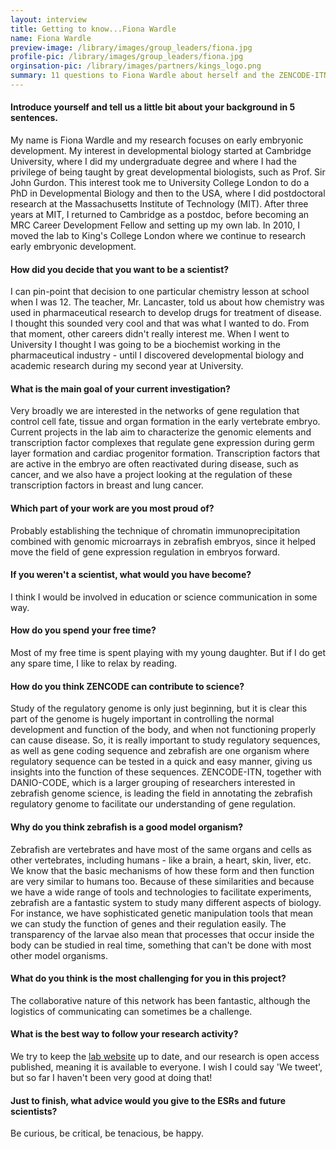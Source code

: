 ```yaml
---
layout: interview
title: Getting to know...Fiona Wardle
name: Fiona Wardle
preview-image: /library/images/group_leaders/fiona.jpg
profile-pic: /library/images/group_leaders/fiona.jpg
orginsation-pic: /library/images/partners/kings_logo.png
summary: 11 questions to Fiona Wardle about herself and the ZENCODE-ITN.
---
```


#### Introduce yourself and tell us a little bit about your background in 5 sentences.

My name is Fiona Wardle and my research focuses on early embryonic development. My interest in developmental biology started at Cambridge University, where I did my undergraduate degree and where I had the privilege of being taught by great developmental biologists, such as Prof. Sir John Gurdon. This interest took me to University College London to do a PhD in Developmental Biology and then to the USA, where I did postdoctoral research at the Massachusetts Institute of Technology (MIT). After three years at MIT, I returned to Cambridge as a postdoc, before becoming an MRC Career Development Fellow and setting up my own lab. In 2010, I moved the lab to King's College London where we continue to research early embryonic development.
#### How did you decide that you want to be a scientist?
I can pin-point that decision to one particular chemistry lesson at school when I was 12. The teacher, Mr. Lancaster, told us about how chemistry was used in pharmaceutical research to develop drugs for treatment of disease. I thought this sounded very cool and that was what I wanted to do. From that moment, other careers didn't really interest me. When I went to University I thought I was going to be a biochemist working in the pharmaceutical industry - until I discovered developmental biology and academic research during my second year at University.
#### What is the main goal of your current investigation?
Very broadly we are interested in the networks of gene regulation that control cell fate, tissue and organ formation in the early vertebrate embryo. Current projects in the lab aim to characterize the genomic elements and transcription factor complexes that regulate gene expression during germ layer formation and cardiac progenitor formation. Transcription factors that are active in the embryo are often reactivated during disease, such as cancer, and we also have a project looking at the regulation of these transcription factors in breast and lung cancer.
#### Which part of your work are you most proud of?
Probably establishing the technique of chromatin immunoprecipitation combined with genomic microarrays in zebrafish embryos, since it helped move the field of gene expression regulation in embryos forward.
#### If you weren't a scientist, what would you have become?
I think I would be involved in education or science communication in some way.
#### How do you spend your free time?
Most of my free time is spent playing with my young daughter. But if I do get any spare time, I like to relax by reading.

#### How do you think ZENCODE can contribute to science?
Study of the regulatory genome is only just beginning, but it is clear this part of the genome is hugely important in controlling the normal development and function of the body, and when not functioning properly can cause disease. So, it is really important to study regulatory sequences, as well as gene coding sequence and zebrafish are one organism where regulatory sequence can be tested in a quick and easy manner, giving us insights into the function of these sequences.  ZENCODE-ITN, together with DANIO-CODE, which is a larger grouping of researchers interested in zebrafish genome science, is leading the field in annotating the zebrafish regulatory genome to facilitate our understanding of gene regulation.
#### Why do you think zebrafish is a good model organism?
Zebrafish are vertebrates and have most of the same organs and cells as other vertebrates, including humans - like a brain, a heart, skin, liver, etc. We know that the basic mechanisms of how these form and then function are very similar to humans too. Because of these similarities and because we have a wide range of tools and technologies to facilitate experiments, zebrafish are a fantastic system to study many different aspects of biology. For instance, we have sophisticated genetic manipulation tools that mean we can study the function of genes and their regulation easily. The transparency of the larvae also mean that processes that occur inside the body can be studied in real time, something that can't be done with most other model organisms.
#### What do you think is the most challenging for you in this project?
The collaborative nature of this network has been fantastic, although the logistics of communicating can sometimes be a challenge.

#### What is the best way to follow your research activity?
We try to keep the [lab website](https://www.kcl.ac.uk/lsm/research/divisions/randall/research/sections/signalling/wardle/index.aspx) up to date, and our research is open access published, meaning it is available to everyone. I wish I could say 'We tweet', but so far I haven't been very good at doing that!
#### Just to finish, what advice would you give to the ESRs and future scientists?
Be curious, be critical, be tenacious, be happy.
